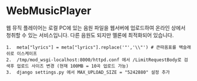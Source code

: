 # WebMusicPlayer

웹 뮤직 플레이어는 로컬 PC에 있는 음원 파일을 웹서버에 업로드하여 온라인 상에서 청취할 수 있는 서비스입니다. 
다른 음원도 되지만 멜론에 최적화되어 있습니다. 

```
1.  meta["lyrics"] = meta["lyrics"].replace('"','\\"') # 큰따옴표를 백슬래쉬로 이스케이프
2.  /tmp/mod_wsgi-localhost:8000/httpd.conf 에서 /LimitRequestBody로 검색후 업로드 사이즈 변경 (현재 100MB = 10곡 업로드 가능)
3.  django settings.py 에서 MAX_UPLOAD_SIZE = "5242880" 설정 추가 
```
